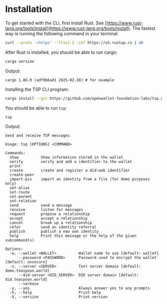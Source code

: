 
# Installation

To get started with the CLI, first install Rust. See [https://www.rust-lang.org/tools/install](https://www.rust-lang.org/tools/install). The fastest way is running the following command in your terminal:

```sh
curl --proto '=https' --tlsv1.2 -sSf https://sh.rustup.rs | sh
```

After Rust is installed, you should be able to run cargo:

```sh
cargo version
```

Output:
```
cargo 1.86.0 (adf9b6ad1 2025-02-28) # for example
```

Installing the TSP CLI program:

```sh
cargo install --git https://github.com/openwallet-foundation-labs/tsp.git examples --bin tsp
```

You should be able to run `tsp`:

```sh
tsp
```

Output:
```
Send and receive TSP messages

Usage: tsp [OPTIONS] <COMMAND>

Commands:
  show          Show information stored in the wallet
  verify        verify and add a identifier to the wallet
  print         
  create        create and register a did:web identifier
  create-peer   
  import-piv    import an identity from a file (for demo purposes only)
  set-alias     
  set-route     
  set-parent    
  set-relation  
  send          send a message
  receive       listen for messages
  request       propose a relationship
  accept        accept a relationship
  cancel        break up a relationship
  refer         send an identity referral
  publish       publish a new own identity
  help          Print this message or the help of the given subcommand(s)

Options:
  -w, --wallet <WALLET>          Wallet name to use [default: wallet]
      --password <PASSWORD>      Password used to encrypt the wallet [default: unsecure]
  -s, --server <SERVER>          Test server domain [default: demo.teaspoon.world]
      --did-server <DID_SERVER>  DID server domain [default: did.teaspoon.world]
      --verbose                  
  -y, --yes                      Always answer yes to any prompts
  -h, --help                     Print help
  -V, --version                  Print version
```
